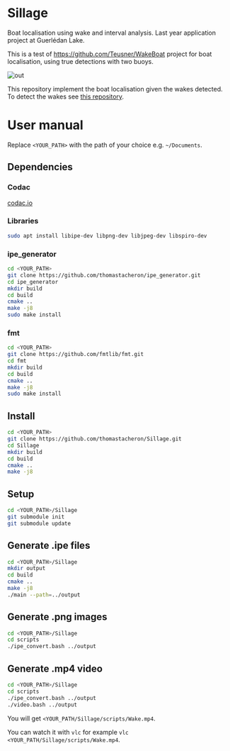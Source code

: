 # Sillage
Boat localisation using wake and interval analysis. Last year application project at Guerlédan Lake.

This is a test of https://github.com/Teusner/WakeBoat project for boat localisation, using true detections with two buoys.

![out](https://user-images.githubusercontent.com/114411509/218680032-6cc96afe-0677-40e0-886c-70fd600703ae.gif)

This repository implement the boat localisation given the wakes detected. To detect the wakes see [this repository](https://github.com/Pazu35/sillage).
# User manual

Replace ```<YOUR_PATH>``` with the path of your choice e.g. ```~/Documents```.

## Dependencies

### Codac

[codac.io](https://codac.io/)

### Libraries
```bash
sudo apt install libipe-dev libpng-dev libjpeg-dev libspiro-dev
```

### ipe_generator
```bash
cd <YOUR_PATH>
git clone https://github.com/thomastacheron/ipe_generator.git
cd ipe_generator
mkdir build
cd build
cmake ..
make -j8
sudo make install
```

### fmt
```bash
cd <YOUR_PATH>
git clone https://github.com/fmtlib/fmt.git
cd fmt
mkdir build
cd build
cmake ..
make -j8
sudo make install
```

## Install

```bash
cd <YOUR_PATH>
git clone https://github.com/thomastacheron/Sillage.git
cd Sillage
mkdir build
cd build
cmake ..
make -j8
```

## Setup

```bash
cd <YOUR_PATH>/Sillage
git submodule init
git submodule update
```

## Generate .ipe files
```bash
cd <YOUR_PATH>/Sillage
mkdir output
cd build
cmake ..
make -j8
./main --path=../output
```

## Generate .png images
```bash
cd <YOUR_PATH>/Sillage
cd scripts
./ipe_convert.bash ../output
```

## Generate .mp4 video
```bash
cd <YOUR_PATH>/Sillage
cd scripts
./ipe_convert.bash ../output
./video.bash ../output
```

You will get ```<YOUR_PATH/Sillage/scripts/Wake.mp4```.

You can watch it with ```vlc``` for example ```vlc <YOUR_PATH/Sillage/scripts/Wake.mp4```.
